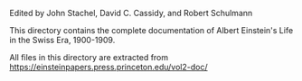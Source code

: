 Edited by John Stachel, David C. Cassidy, and Robert Schulmann

This directory contains the complete documentation of Albert Einstein's Life in the Swiss Era, 1900-1909.

All files in this directory are extracted from https://einsteinpapers.press.princeton.edu/vol2-doc/
